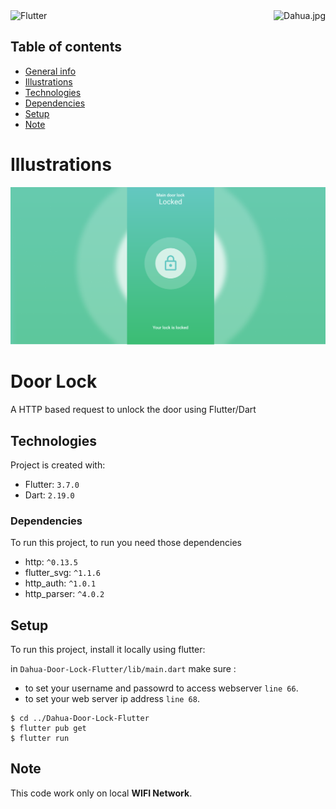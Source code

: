 
<div style="display: flex; justify-content: space-between; align-items: center;">
    <div style="box-sizing: border-box; width: 100%">
    <img
        alt="Flutter"
        src="
        https://storage.googleapis.com/cms-storage-bucket/6e19fee6b47b36ca613f.png
        "
    />
    </div>
    <div style="box-sizing: border-box; width: 100%">
    <img
        style="float: right;"
        alt="Dahua.jpg"
        src="//upload.wikimedia.org/wikipedia/commons/thumb/f/f3/Dahua.jpg/220px-Dahua.jpg"
    />
    </div>
</div>



## Table of contents
* [General info](#door-lock)
* [Illustrations](#illustrations)
* [Technologies](#technologies)
* [Dependencies](#dependencies)
* [Setup](#setup)
* [Note](#note)

# Illustrations
![app](images/app.png)


# Door Lock

A HTTP based request to unlock the door using Flutter/Dart

## Technologies
Project is created with:
* Flutter: `3.7.0`
* Dart: `2.19.0`

### Dependencies
To run this project, to run you need those dependencies
* http: `^0.13.5`
* flutter_svg: `^1.1.6`
* http_auth: `^1.0.1`
* http_parser: `^4.0.2`



## Setup
To run this project, install it locally using flutter:

in `Dahua-Door-Lock-Flutter/lib/main.dart` make sure :
* to set your username and passowrd to access webserver `line 66`.
* to set your web server ip address `line 68`.
```
$ cd ../Dahua-Door-Lock-Flutter
$ flutter pub get
$ flutter run
```

## Note

This code work only on local **WIFI Network**.


